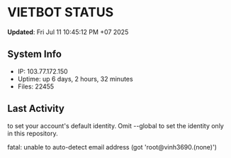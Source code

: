 # VIETBOT STATUS
**Updated**: Fri Jul 11 10:45:12 PM +07 2025

## System Info
- IP: 103.77.172.150
- Uptime: up 6 days, 2 hours, 32 minutes
- Files: 22455

## Last Activity

to set your account's default identity.
Omit --global to set the identity only in this repository.

fatal: unable to auto-detect email address (got 'root@vinh3690.(none)')
